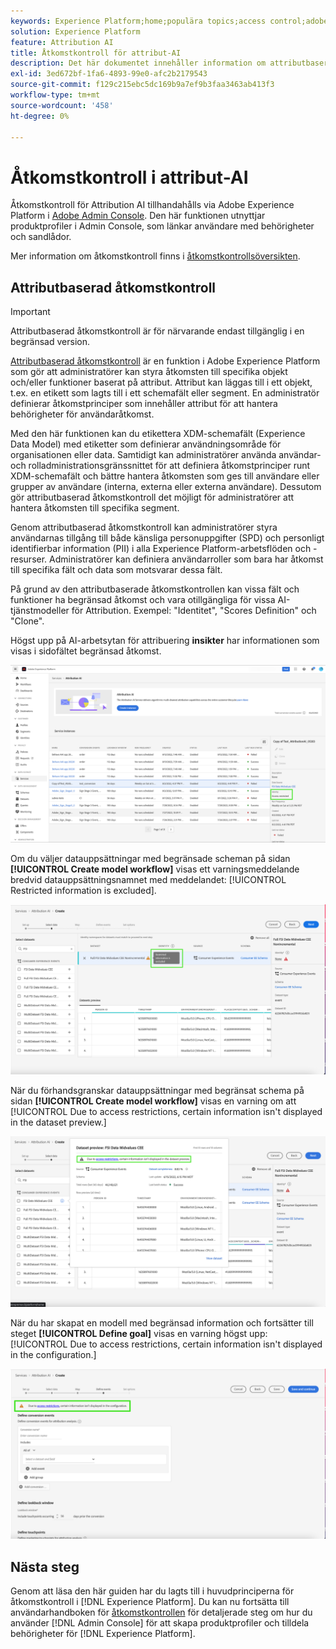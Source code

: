 ```yaml
---
keywords: Experience Platform;home;populära topics;access control;adobe admin console
solution: Experience Platform
feature: Attribution AI
title: Åtkomstkontroll för attribut-AI
description: Det här dokumentet innehåller information om attributbaserad åtkomstkontroll för attribut-AI.
exl-id: 3ed672bf-1fa6-4893-99e0-afc2b2179543
source-git-commit: f129c215ebc5dc169b9a7ef9b3faa3463ab413f3
workflow-type: tm+mt
source-wordcount: '458'
ht-degree: 0%

---
```


# Åtkomstkontroll i attribut-AI

Åtkomstkontroll för Attribution AI tillhandahålls via Adobe Experience Platform i [Adobe Admin Console](https://adminconsole.adobe.com/). Den här funktionen utnyttjar produktprofiler i Admin Console, som länkar användare med behörigheter och sandlådor.

Mer information om åtkomstkontroll finns i [åtkomstkontrollsöversikten](../../../access-control/home.md).

## Attributbaserad åtkomstkontroll

>[!IMPORTANT]
>
>Attributbaserad åtkomstkontroll är för närvarande endast tillgänglig i en begränsad version.

[Attributbaserad åtkomstkontroll](../../../access-control/abac/overview.md) är en funktion i Adobe Experience Platform som gör att administratörer kan styra åtkomsten till specifika objekt och/eller funktioner baserat på attribut. Attribut kan läggas till i ett objekt, t.ex. en etikett som lagts till i ett schemafält eller segment. En administratör definierar åtkomstprinciper som innehåller attribut för att hantera behörigheter för användaråtkomst.

Med den här funktionen kan du etikettera XDM-schemafält (Experience Data Model) med etiketter som definierar användningsområde för organisationen eller data. Samtidigt kan administratörer använda användar- och rolladministrationsgränssnittet för att definiera åtkomstprinciper runt XDM-schemafält och bättre hantera åtkomsten som ges till användare eller grupper av användare (interna, externa eller externa användare). Dessutom gör attributbaserad åtkomstkontroll det möjligt för administratörer att hantera åtkomsten till specifika segment.

Genom attributbaserad åtkomstkontroll kan administratörer styra användarnas tillgång till både känsliga personuppgifter (SPD) och personligt identifierbar information (PII) i alla Experience Platform-arbetsflöden och -resurser. Administratörer kan definiera användarroller som bara har åtkomst till specifika fält och data som motsvarar dessa fält.

På grund av den attributbaserade åtkomstkontrollen kan vissa fält och funktioner ha begränsad åtkomst och vara otillgängliga för vissa AI-tjänstmodeller för Attribution. Exempel: &quot;Identitet&quot;, &quot;Scores Definition&quot; och &quot;Clone&quot;.

Högst upp på AI-arbetsytan för attribuering **insikter** har informationen som visas i sidofältet begränsad åtkomst.

![AI-arbetsytan för attribuering med begränsade schemafält markerade.](../images/user-guide/access-restricted.png)

Om du väljer datauppsättningar med begränsade scheman på sidan **[!UICONTROL Create model workflow]** visas ett varningsmeddelande bredvid datauppsättningsnamnet med meddelandet: [!UICONTROL Restricted information is excluded].

![AI-arbetsytan för attribuering med begränsade datamängdsfält markerade.](../images/user-guide/restricted-info-excluded.png)

När du förhandsgranskar datauppsättningar med begränsat schema på sidan **[!UICONTROL Create model workflow]** visas en varning om att [!UICONTROL Due to access restrictions, certain information isn't displayed in the dataset preview.]

![AI-arbetsytan för attribuering med resultaten av begränsade förhandsvisade schemafält markerade.](../images/user-guide/restricted-dataset-preview.png)

När du har skapat en modell med begränsad information och fortsätter till steget **[!UICONTROL Define goal]** visas en varning högst upp: [!UICONTROL Due to access restrictions, certain information isn't displayed in the configuration.]

![AI-arbetsytan för attribuering med de begränsade fälten i modellresultaten markerade.](../images/user-guide/information-not-displayed-save-and-exit.png)

## Nästa steg

Genom att läsa den här guiden har du lagts till i huvudprinciperna för åtkomstkontroll i [!DNL Experience Platform]. Du kan nu fortsätta till användarhandboken för [åtkomstkontrollen](../overview.md) för detaljerade steg om hur du använder [!DNL Admin Console] för att skapa produktprofiler och tilldela behörigheter för [!DNL Experience Platform].
